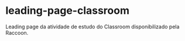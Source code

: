# leading-page-classroom
Leading page da atividade de estudo do Classroom disponibilizado pela Raccoon.
